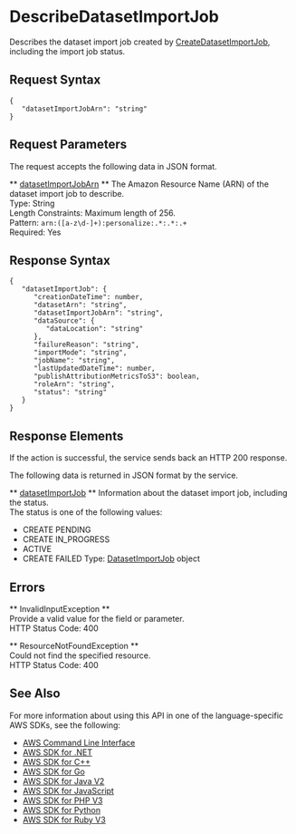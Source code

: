 # DescribeDatasetImportJob<a name="API_DescribeDatasetImportJob"></a>

Describes the dataset import job created by [CreateDatasetImportJob](https://docs.aws.amazon.com/personalize/latest/dg/API_CreateDatasetImportJob.html), including the import job status\.

## Request Syntax<a name="API_DescribeDatasetImportJob_RequestSyntax"></a>

```
{
   "datasetImportJobArn": "string"
}
```

## Request Parameters<a name="API_DescribeDatasetImportJob_RequestParameters"></a>

The request accepts the following data in JSON format\.

 ** [datasetImportJobArn](#API_DescribeDatasetImportJob_RequestSyntax) **   <a name="personalize-DescribeDatasetImportJob-request-datasetImportJobArn"></a>
The Amazon Resource Name \(ARN\) of the dataset import job to describe\.  
Type: String  
Length Constraints: Maximum length of 256\.  
Pattern: `arn:([a-z\d-]+):personalize:.*:.*:.+`   
Required: Yes

## Response Syntax<a name="API_DescribeDatasetImportJob_ResponseSyntax"></a>

```
{
   "datasetImportJob": { 
      "creationDateTime": number,
      "datasetArn": "string",
      "datasetImportJobArn": "string",
      "dataSource": { 
         "dataLocation": "string"
      },
      "failureReason": "string",
      "importMode": "string",
      "jobName": "string",
      "lastUpdatedDateTime": number,
      "publishAttributionMetricsToS3": boolean,
      "roleArn": "string",
      "status": "string"
   }
}
```

## Response Elements<a name="API_DescribeDatasetImportJob_ResponseElements"></a>

If the action is successful, the service sends back an HTTP 200 response\.

The following data is returned in JSON format by the service\.

 ** [datasetImportJob](#API_DescribeDatasetImportJob_ResponseSyntax) **   <a name="personalize-DescribeDatasetImportJob-response-datasetImportJob"></a>
Information about the dataset import job, including the status\.  
The status is one of the following values:  
+ CREATE PENDING
+ CREATE IN\_PROGRESS
+ ACTIVE
+ CREATE FAILED
Type: [DatasetImportJob](API_DatasetImportJob.md) object

## Errors<a name="API_DescribeDatasetImportJob_Errors"></a>

 ** InvalidInputException **   
Provide a valid value for the field or parameter\.  
HTTP Status Code: 400

 ** ResourceNotFoundException **   
Could not find the specified resource\.  
HTTP Status Code: 400

## See Also<a name="API_DescribeDatasetImportJob_SeeAlso"></a>

For more information about using this API in one of the language\-specific AWS SDKs, see the following:
+  [AWS Command Line Interface](https://docs.aws.amazon.com/goto/aws-cli/personalize-2018-05-22/DescribeDatasetImportJob) 
+  [AWS SDK for \.NET](https://docs.aws.amazon.com/goto/DotNetSDKV3/personalize-2018-05-22/DescribeDatasetImportJob) 
+  [AWS SDK for C\+\+](https://docs.aws.amazon.com/goto/SdkForCpp/personalize-2018-05-22/DescribeDatasetImportJob) 
+  [AWS SDK for Go](https://docs.aws.amazon.com/goto/SdkForGoV1/personalize-2018-05-22/DescribeDatasetImportJob) 
+  [AWS SDK for Java V2](https://docs.aws.amazon.com/goto/SdkForJavaV2/personalize-2018-05-22/DescribeDatasetImportJob) 
+  [AWS SDK for JavaScript](https://docs.aws.amazon.com/goto/AWSJavaScriptSDK/personalize-2018-05-22/DescribeDatasetImportJob) 
+  [AWS SDK for PHP V3](https://docs.aws.amazon.com/goto/SdkForPHPV3/personalize-2018-05-22/DescribeDatasetImportJob) 
+  [AWS SDK for Python](https://docs.aws.amazon.com/goto/boto3/personalize-2018-05-22/DescribeDatasetImportJob) 
+  [AWS SDK for Ruby V3](https://docs.aws.amazon.com/goto/SdkForRubyV3/personalize-2018-05-22/DescribeDatasetImportJob) 